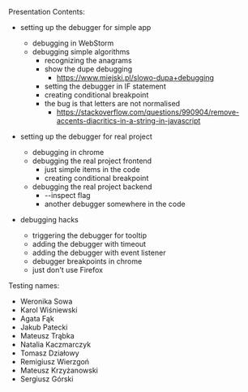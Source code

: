 Presentation Contents:

- setting up the debugger for simple app
    - debugging in WebStorm
    - debugging simple algorithms
        - recognizing the anagrams
        - show the dupe debugging
            - https://www.miejski.pl/slowo-dupa+debugging
        - setting the debugger in IF statement
        - creating conditional breakpoint
        - the bug is that letters are not normalised
            - https://stackoverflow.com/questions/990904/remove-accents-diacritics-in-a-string-in-javascript

- setting up the debugger for real project
    - debugging in chrome
    - debugging the real project frontend
        - just simple items in the code
        - creating conditional breakpoint
    - debugging the real project backend
        - --inspect flag
        - another debugger somewhere in the code

- debugging hacks
    - triggering the debugger for tooltip
    - adding the debugger with timeout
    - adding the debugger with event listener
    - debugger breakpoints in chrome
    - just don't use Firefox




Testing names:
- Weronika Sowa
- Karol Wiśniewski
- Agata Fąk
- Jakub Patecki
- Mateusz Trąbka
- Natalia Kaczmarczyk
- Tomasz Działowy
- Remigiusz Wierzgoń
- Mateusz Krzyżanowski
- Sergiusz Górski